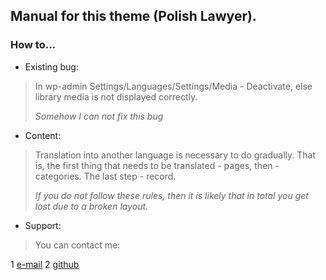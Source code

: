 Manual for this theme (Polish Lawyer).
---
### How to... ###
* Existing bug:

> In wp-admin Settings/Languages/Settings/Media - Deactivate, else library media is not displayed correctly.
>
>_Somehow_ _I_ _can_ _not_ _fix_ _this_ _bug_

* Content:

>Translation into another language is necessary to do gradually.
>That is, the first thing that needs to be translated - pages, then - categories.
>The last step - record.
>
>_If_ _you_ _do_ _not_ _follow_ _these_ _rules,_ _then_ _it_ _is_ _likely_ _that_ _in_ _total_ _you_ _get_ _lost_ _due_ _to_ _a_ _broken_ _layout._

* Support:

>You can contact me:

1 [e-mail](eugenesolovyev92@gmail.com)
2 [github](github.com/EugeneSolovyev)